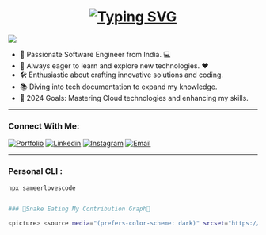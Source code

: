 <h1 align="center">
    <a href="https://git.io/typing-svg">
    <img src="https://readme-typing-svg.demolab.com?font=Fira+Code&weight=500&size=30&duration=4000&pause=1000&center=true&random=false&width=435&lines=Hello+There!+%F0%9F%91%8B;I+am+Sameer+Ansari;Nice+to+meet+you!" alt="Typing SVG" />
    </a>
</h1>

[![](https://komarev.com/ghpvc/?username=sameeransari7&label=Profile%20views&color=0e75b6&style=flat)](https://github.com/SameerAnsari7)

- 🚀 Passionate Software Engineer from India. 💻
- 🌱 Always eager to learn and explore new technologies. ❤️
- 🛠️ Enthusiastic about crafting innovative solutions and coding.
- 📚 Diving into tech documentation to expand my knowledge.
- 🎯 2024 Goals: Mastering Cloud technologies and enhancing my skills.

---

### Connect With Me: 
[![Portfolio](https://img.shields.io/badge/Portfolio-255E63?style=for-the-badge&logo=About.me&logoColor=white)](https://sameeransariportfolio.netlify.app/)
[![Linkedin](https://img.shields.io/badge/LinkedIn-0077B5?style=for-the-badge&logo=linkedin&logoColor=white)](https://www.linkedin.com/in/mohammedsameerdev/)
[![Instagram](https://img.shields.io/badge/Instagram-DA0030?style=for-the-badge&logo=instagram&logoColor=white)](https://www.instagram.com/sameer__.__ansari/?hl=en)
[![Email](https://img.shields.io/badge/Gmail-D14836?style=for-the-badge&logo=gmail&logoColor=white)](mailto:sa846023@gmail.com)

---

### Personal CLI :

```bash
npx sameerlovescode


### 🐍Snake Eating My Contribution Graph🐍

<picture> <source media="(prefers-color-scheme: dark)" srcset="https://raw.githubusercontent.com/SameerAnsari7/SameerAnsari7/output/github-contribution-grid-snake-dark.svg"> <source media="(prefers-color-scheme: light)" srcset="https://raw.githubusercontent.com/SameerAnsari7/SameerAnsari7/output/github-contribution-grid-snake.svg"> <img alt="github contribution grid snake animation" src="https://raw.githubusercontent.com/SameerAnsari7/SameerAnsari7/output/github-contribution-grid-snake.svg"> </picture>
